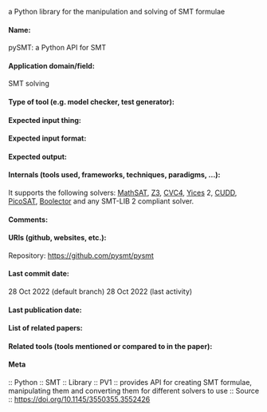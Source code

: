 a Python library for the manipulation and solving of SMT formulae

#### Name:
pySMT: a Python API for SMT

#### Application domain/field:
SMT solving

#### Type of tool (e.g. model checker, test generator):

#### Expected input thing:

#### Expected input format:

#### Expected output:

#### Internals (tools used, frameworks, techniques, paradigms, ...):
It supports the following solvers: [MathSAT](../Solvers/SMT/MathSAT.md), [Z3](../Solvers/SMT/Z3.md), [CVC4](../Solvers/SMT/CVC4.md), [Yices](../Solvers/SMT/Yices.md) 2, [CUDD](CUDD.md), [PicoSAT](../Solvers/SAT/PicoSAT.md), [Boolector](../Solvers/SMT/Boolector.md) and any SMT-LIB 2 compliant solver.

#### Comments:

#### URIs (github, websites, etc.):
Repository: https://github.com/pysmt/pysmt

#### Last commit date:
28 Oct 2022 (default branch)
28 Oct 2022 (last activity)

#### Last publication date:

#### List of related papers:

#### Related tools (tools mentioned or compared to in the paper):

#### Meta
:: Python
:: SMT
:: Library
:: PV1 :: provides API for creating SMT formulae, manipulating them and converting them for different solvers to use
:: Source :: https://doi.org/10.1145/3550355.3552426
